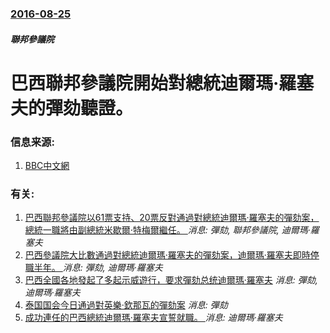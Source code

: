 ### [2016-08-25](/news/2016/08/25/index.md)

##### 聯邦參議院
# 巴西聯邦參議院開始對總統迪爾瑪·羅塞夫的彈劾聽證。 




### 信息来源:

1. [BBC中文網](http://www.bbc.com/zhongwen/simp/world/2016/08/160825_brazilian_impeachment_trial_begun)

### 有关:

1. [巴西聯邦參議院以61票支持、20票反對通過對總統迪爾瑪·羅塞夫的彈劾案，總統一職將由副總統米歇爾·特梅爾繼任。 ](/news/2016/08/31/巴西聯邦參議院以61票支持-20票反對通過對總統迪爾瑪-羅塞夫的彈劾案-總統一職將由副總統米歇爾-特梅爾繼任.md) _消息: 彈劾, 聯邦參議院, 迪爾瑪·羅塞夫_
2. [ 巴西參議院大比數通過對總統迪爾瑪·羅塞夫的彈劾案，迪爾瑪·羅塞夫即時停職半年。 ](/news/2016/05/12/巴西參議院大比數通過對總統迪爾瑪-羅塞夫的彈劾案-迪爾瑪-羅塞夫即時停職半年.md) _消息: 彈劾, 迪爾瑪·羅塞夫_
3. [巴西全國各地發起了多起示威遊行，要求彈劾总统迪爾瑪·羅塞夫](/news/2015/03/15/巴西全國各地發起了多起示威遊行-要求彈劾总统迪爾瑪-羅塞夫.md) _消息: 彈劾, 迪爾瑪·羅塞夫_
4. [ 泰国国会今日通過對英樂·欽那瓦的彈劾案](/news/2015/01/23/泰国国会今日通過對英樂-欽那瓦的彈劾案.md) _消息: 彈劾_
5. [ 成功連任的巴西總統迪爾瑪·羅塞夫宣誓就職。 ](/news/2015/01/1/成功連任的巴西總統迪爾瑪-羅塞夫宣誓就職.md) _消息: 迪爾瑪·羅塞夫_
